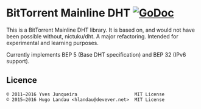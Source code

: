 # BitTorrent Mainline DHT [![GoDoc](https://godoc.org/github.com/hlandau/dht?status.svg)](https://godoc.org/github.com/hlandau/dht)

This is a BitTorrent Mainline DHT library. It is based on, and would not have
been possible without, nictuku/dht. A major refactoring. Intended for
experimental and learning purposes.

Currently implements BEP 5 (Base DHT specification) and BEP 32 (IPv6 support).

## Licence

    © 2011—2016 Yves Junqueira                     MIT License
    © 2015—2016 Hugo Landau <hlandau@devever.net>  MIT License

